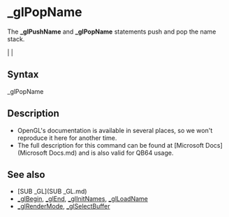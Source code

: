 # _glPopName

The **_glPushName** and **_glPopName** statements push and pop the name stack.

  

|  |

## Syntax

_glPopName
  

## Description

* OpenGL's documentation is available in several places, so we won't reproduce it here for another time.
* The full description for this command can be found at [Microsoft Docs](Microsoft Docs.md) and is also valid for QB64 usage.

  

## See also

* [SUB _GL](SUB _GL.md)
* [_glBegin](_glBegin.md), [_glEnd](_glEnd.md), [_glInitNames](_glInitNames.md), [_glLoadName](_glLoadName.md)
* [_glRenderMode](_glRenderMode.md), [_glSelectBuffer](_glSelectBuffer.md)

  
